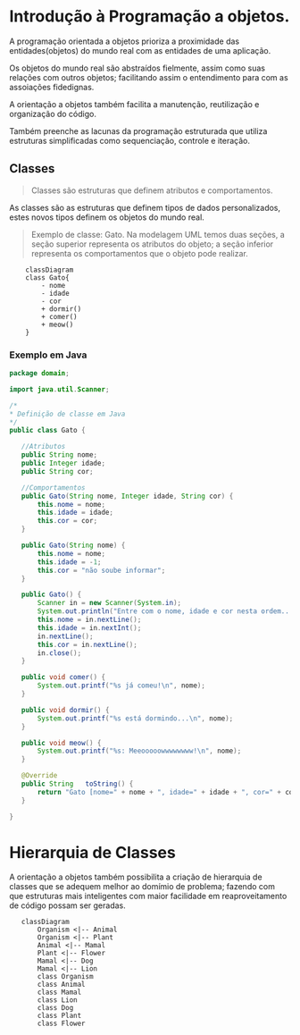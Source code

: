 # Introdução à  Programação a objetos.

A programação orientada a objetos prioriza a proximidade das entidades(objetos) do mundo real com as entidades de uma aplicação.

Os objetos do mundo real são abstraídos fielmente, assim como suas relações com outros objetos; facilitando assim o entendimento para com as assoiações fidedignas.

A orientação a objetos também facilita a manutenção, reutilização e organização do código.

Também preenche as lacunas da programação estruturada que utiliza estruturas simplificadas como sequenciação, controle e iteração.

## Classes 

> Classes são estruturas que definem atributos e comportamentos.

As classes são as estruturas que definem tipos de dados personalizados, estes novos tipos definem os objetos do mundo real.

> Exemplo de classe: Gato. Na modelagem UML temos duas seções, a seção superior representa os atributos do objeto; a seção inferior representa os comportamentos que o objeto pode realizar.


```mermaid
    classDiagram
    class Gato{
        - nome
        - idade
        - cor
        + dormir()
        + comer()
        + meow()
    }
```

### Exemplo em Java

 ```java
package domain;

import java.util.Scanner;

/*
 * Definição de classe em Java
 */
public class Gato {

    //Atributos
    public String nome;
    public Integer idade;
    public String cor;

    //Comportamentos
    public Gato(String nome, Integer idade, String cor) {
        this.nome = nome;
        this.idade = idade;
        this.cor = cor;
    }

    public Gato(String nome) {
        this.nome = nome;
        this.idade = -1;
        this.cor = "não soube informar";
    }

    public Gato() {
        Scanner in = new Scanner(System.in);
        System.out.println("Entre com o nome, idade e cor nesta ordem...");
        this.nome = in.nextLine();
        this.idade = in.nextInt();
        in.nextLine();
        this.cor = in.nextLine();
        in.close();
    }

    public void comer() {
        System.out.printf("%s já comeu!\n", nome);
    }

    public void dormir() {
        System.out.printf("%s está dormindo...\n", nome);
    }

    public void meow() {
        System.out.printf("%s: Meeooooowwwwwwww!\n", nome);
    }

    @Override
    public String   toString() {
        return "Gato [nome=" + nome + ", idade=" + idade + ", cor=" + cor + "]";
    }

}

 ```

 # Hierarquia de Classes

 A orientação a objetos também possibilita a criação de hierarquia de classes que se adequem melhor ao domímio de problema; fazendo com que estruturas mais inteligentes com maior facilidade em reaproveitamento de código possam ser geradas.

 ```mermaid
    classDiagram
        Organism <|-- Animal
        Organism <|-- Plant
        Animal <|-- Mamal
        Plant <|-- Flower
        Mamal <|-- Dog
        Mamal <|-- Lion
        class Organism
        class Animal
        class Mamal
        class Lion
        class Dog
        class Plant
        class Flower
 ```